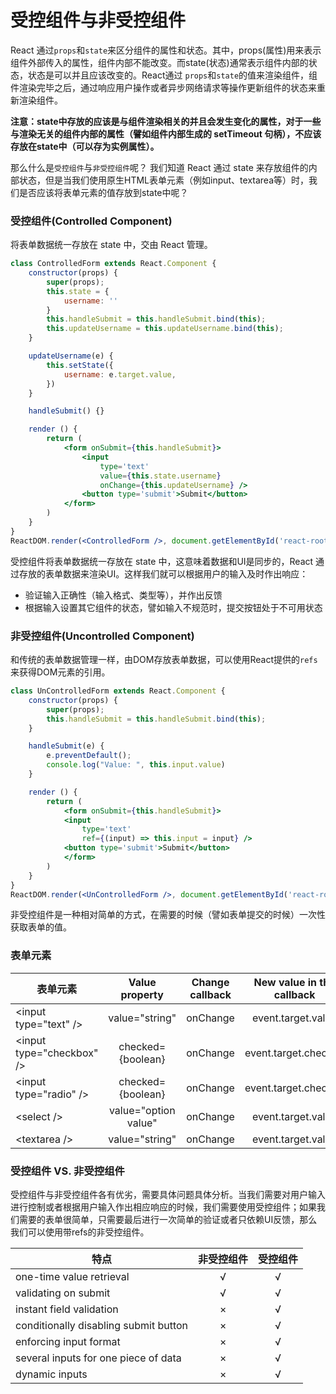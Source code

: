 # 受控组件与非受控组件
React 通过`props`和`state`来区分组件的属性和状态。其中，props(属性)用来表示组件外部传入的属性，组件内部不能改变。而state(状态)通常表示组件内部的状态，状态是可以并且应该改变的。React通过 `props`和`state`的值来渲染组件，组件渲染完毕之后，通过响应用户操作或者异步网络请求等操作更新组件的状态来重新渲染组件。

**注意：state中存放的应该是与组件渲染相关的并且会发生变化的属性，对于一些与渲染无关的组件内部的属性（譬如组件内部生成的 setTimeout 句柄），不应该存放在state中（可以存为实例属性）。**

那么什么是`受控组件`与`非受控组件`呢？
我们知道 React 通过 state 来存放组件的内部状态，但是当我们使用原生HTML表单元素（例如input、textarea等）时，我们是否应该将表单元素的值存放到state中呢？

### 受控组件(Controlled Component)
将表单数据统一存放在 state 中，交由 React 管理。

```jsx
class ControlledForm extends React.Component {
    constructor(props) {
        super(props);
        this.state = {
            username: ''
        }
        this.handleSubmit = this.handleSubmit.bind(this);
        this.updateUsername = this.updateUsername.bind(this);
    }

    updateUsername(e) {
        this.setState({
            username: e.target.value,
        })
    }

    handleSubmit() {}

    render () {
        return (
            <form onSubmit={this.handleSubmit}>
                <input
                    type='text'
                    value={this.state.username}
                    onChange={this.updateUsername} />
                <button type='submit'>Submit</button>
            </form>
        )
    }
}
ReactDOM.render(<ControlledForm />, document.getElementById('react-root'))
```

受控组件将表单数据统一存放在 state 中，这意味着数据和UI是同步的，React 通过存放的表单数据来渲染UI。这样我们就可以根据用户的输入及时作出响应：
- 验证输入正确性（输入格式、类型等），并作出反馈
- 根据输入设置其它组件的状态，譬如输入不规范时，提交按钮处于不可用状态

### 非受控组件(Uncontrolled Component)
和传统的表单数据管理一样，由DOM存放表单数据，可以使用React提供的`refs`来获得DOM元素的引用。

```jsx
class UnControlledForm extends React.Component {
    constructor(props) {
        super(props);
        this.handleSubmit = this.handleSubmit.bind(this);
    }

    handleSubmit(e) {
        e.preventDefault();
        console.log("Value: ", this.input.value)
    }

    render () {
        return (
            <form onSubmit={this.handleSubmit}>
            <input
                type='text'
                ref={(input) => this.input = input} />
            <button type='submit'>Submit</button>
            </form>
        )
    }
}
ReactDOM.render(<UnControlledForm />, document.getElementById('react-root'));
```
非受控组件是一种相对简单的方式，在需要的时候（譬如表单提交的时候）一次性获取表单的值。

### 表单元素
| 表单元素            | Value property    |  Change callback  |  New value in the callback |
|----- | :-----:| :-----:| :----: |
| \<input type="text" /> | value="string"  |  onChange | event.target.value |
| \<input type="checkbox" /> | checked={boolean} |  onChange  | event.target.checked |
| \<input type="radio" /> | checked={boolean} |   onChange    | event.target.checked |
| \<select /> | value="option value"  |  onChange   | event.target.value |
| \<textarea /> | value="string"  |   onChange    | event.target.value |


### 受控组件 VS. 非受控组件
受控组件与非受控组件各有优劣，需要具体问题具体分析。当我们需要对用户输入进行控制或者根据用户输入作出相应响应的时候，我们需要使用受控组件；如果我们需要的表单很简单，只需要最后进行一次简单的验证或者只依赖UI反馈，那么我们可以使用带refs的非受控组件。

| 特点 | 非受控组件 | 受控组件 |
|----- | :-----:| :-----:|
| one-time value retrieval | √ | √ |
| validating on submit | √ | √ |
| instant field validation | × | √ |
| conditionally disabling submit button | × | √ |
| enforcing input format | × | √ |
| several inputs for one piece of data | × | √ |
| dynamic inputs | × | √ |